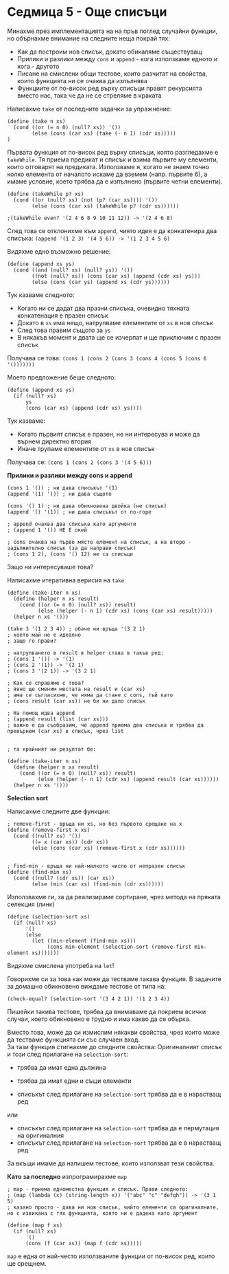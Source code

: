 # Седмица 5 - Още списъци

Минахме през имплементацията на на пръв поглед случайни функции, но обърнахме внимание на следните неща покрай тях:

* Как да построим нов списък, докато обикаляме съществуващ
* Прилики и разлики между `cons` и `append` - кога използваме едното и кога - другото
* Писане на смислени общи тестове, които разчитат на свойства, които функцията ни се очаква да изпълнява
* Функциите от по-висок ред върху списъци правят рекурсията вместо нас, така че да не се стреляме в краката

Написахме `take` от последните задачки за упражнение:

```racket
(define (take n xs)
  (cond ((or (= n 0) (null? xs)) '())
        (else (cons (car xs) (take (- n 1) (cdr xs)))))
)
```

Първата функция от по-висок ред върху списъци, която разгледахме е `takeWhile`. Тя приема предикат и списък и взима първите му елементи, които отговарят на предиката. Използваме я, когато не знаем точно колко елемента от началото искаме да вземем (напр. първите 6), а имаме условие, което трябва да е изпълнено (първите четни елементи).

```racket
(define (takeWhile p? xs)
  (cond ((or (null? xs) (not (p? (car xs)))) '())
        (else (cons (car xs) (takeWhile p? (cdr xs))))))

;(takeWhile even? '(2 4 6 8 9 10 11 12)) -> '(2 4 6 8)
```

След това се отклонихме към `append`, чиято идея е да конкатенира два списъка:
`(append '(1 2 3) '(4 5 6)) -> '(1 2 3 4 5 6)`

Видяхме едно възможно решение:

```racket
(define (append xs ys)
  (cond ((and (null? xs) (null? ys)) '())
        ((not (null? xs)) (cons (car xs) (append (cdr xs) ys)))
        (else (cons (car ys) (append xs (cdr ys))))))
```

Тук казваме следното:
* Когато ни се дадат два празни списъка, очевидно тяхната конкатенация е празен списък
* Докато в `xs` има нещо, натрупваме елементите от `xs` в нов списък
* След това правим същото за `ys`
* В някакъв момент и двата ще се изчерпат и ще приключим с празен списък

Получава се това:
`(cons 1 (cons 2 (cons 3 (cons 4 (cons 5 (cons 6 '()))))))`

Моето предложение беше следното:
```racket
(define (append xs ys)
  (if (null? xs)
      ys
      (cons (car xs) (append (cdr xs) ys))))
```

Тук казваме:
* Когато първият списък е празен, не ни интересува и може да върнем директно втория
* Иначе трупаме елементите от `xs` в нов списък

Получава се:
`(cons 1 (cons 2 (cons 3 '(4 5 6)))`

**Прилики и разлики между cons и append**
```racket
(cons 1 '()) ; ни дава списъкът '(1)
(append '(1) '()) ; ни дава същото

(cons '() 1) ; ни дава обикновена двойка (не списък)
(append '() '(1)) ; ни дава списъкът от по-горе

; append очаква два списъка като аргументи
; (append 1 '()) НЕ Е окей

; cons очаква на първо място елемент на списък, а на второ - задължително списък (за да направи списък)
; (cons 1 2), (cons '() 12) не са списъци
```

Защо ни интересуваше това?

Написахме итеративна верисия на `take`

```racket
(define (take-iter n xs)
  (define (helper n xs result)
    (cond ((or (= n 0) (null? xs)) result)
          (else (helper (- n 1) (cdr xs) (cons (car xs) result)))))
  (helper n xs '()))

(take 3 '(1 2 3 4)) ; обаче ни връща '(3 2 1)
; което май не е идеално
; защо го прави?

; натрупването в result в helper става в такъв ред:
; (cons 1 '()) -> '(1)
; (cons 2 '(1)) -> '(2 1)
; (cons 3 '(2 1)) -> '(3 2 1)

; Как се справяме с това?
; явно ще сменим местата на result и (car xs)
; ама се съгласихме, че няма да стане с cons, тъй като
; (cons result (car xs)) не би ни дало списък

; На помощ идва append
; (append result (list (car xs)))
; важно е да съобразим, че append приема два списъка и трябва да превърнем (car xs) в списък, чрез list


; та крайният ни резултат бе:

(define (take-iter n xs)
  (define (helper n xs result)
    (cond ((or (= n 0) (null? xs)) result)
          (else (helper (- n 1) (cdr xs) (append result (car xs))))))
  (helper n xs '()))
```

**Selection sort**

Написахме следните две функции:

```racket
; remove-first - връща ни xs, но без първото срещане на x
(define (remove-first x xs)
  (cond ((null? xs) '())
        ((= x (car xs)) (cdr xs))
        (else (cons (car xs) (remove-first x (cdr xs))))))


; find-min - връща ни най-малкото число от непразен списък
(define (find-min xs)
  (cond ((null? (cdr xs)) (car xs))
        (else (min (car xs) (find-min (cdr xs))))))

```

Използвахме ги, за да реализираме сортиране, чрез метода на пряката селекция (линк)

```racket
(define (selection-sort xs)
  (if (null? xs)
      '()
      (else
        (let ((min-element (find-min xs)))
             (cons min-element (selection-sort (remove-first min-element xs)))))))
``` 

Видяхме смислена употреба на `let`!


Говорихме си за това как може да тестваме такава функция. В задачите за домашно обикновено виждаме тестове от типа на:

```racket
(check-equal? (selection-sort '(3 4 2 1)) '(1 2 3 4))
```

Пишейки такива тестове, трябва да внимаваме да покрием всички случаи, което обикновено е трудно и има какво да се обърка.

Вместо това, може да си измислим някакви свойства, чрез които може да тестваме функцията си със случаен вход.  
За тази функция стигнахме до следните свойства:
Оригиналният списък и този след прилагане на `selection-sort`:
* трябва да имат една дължина
* трябва да имат едни и същи елементи

* списъкът след прилагане на `selection-sort` трябва да е в нарастващ ред

или

* списъкът след прилагане на `selection-sort` трябва да е пермутация на оригиналния
* списъкът след прилагане на `selection-sort` трябва да е в нарастващ ред

За вкъщи имаме да напишем тестове, които използват тези свойства.

**Като за последно** изпрограмирахме `map`

```racket
; map - приема едноместна функция и списък. Прави следното:
; (map (lambda (x) (string-length x)) '("abc" "c" "defgh")) -> '(3 1 5)
; казано просто - дава ни нов списък, чийто елементи са оригиналните, но с извикана с тях функцията, която ни е дадена като аргумент

(define (map f xs)
  (if (null? xs)
      '()
      (cons (f (car xs)) (map f (cdr xs)))))
```

`map` е една от най-често използваните функции от по-висок ред, които ще срещнем.



